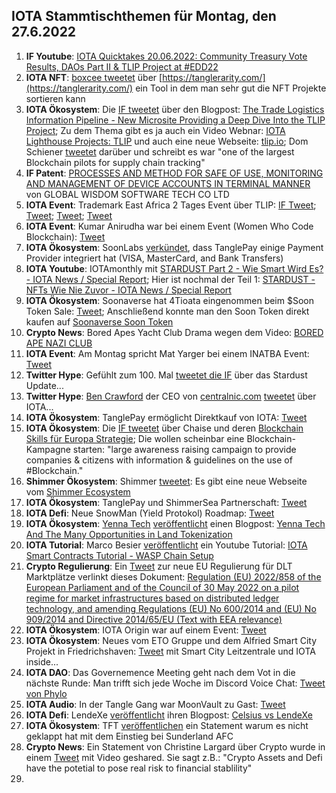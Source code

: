 ## IOTA Stammtischthemen für Montag, den 27.6.2022

1. **IF Youtube**: [IOTA Quicktakes 20.06.2022: Community Treasury Vote Results, DAOs Part II & TLIP Project at #EDD22](https://www.youtube.com/watch?v=q6c5tuT635s)
2. **IOTA NFT**: [boxcee tweetet](https://twitter.com/Moe4x4/status/1538946083723804673?s=20&t=brXgLyWnmwZFoWYoojPF6g) über [https://tanglerarity.com/](https://tanglerarity.com/) ein Tool in dem man sehr gut die NFT Projekte sortieren kann
3. **IOTA Ökosystem**: Die [IF tweetet](https://twitter.com/iota/status/1538905441333297154?s=20&t=brXgLyWnmwZFoWYoojPF6g) über den Blogpost: [The Trade Logistics Information Pipeline - New Microsite Providing a Deep Dive Into the TLIP Project](https://blog.iota.org/tlip-website/); Zu dem Thema gibt es ja auch ein Video Webnar: [IOTA Lighthouse Projects: TLIP](https://www.youtube.com/watch?v=v77Qnssyh-8&feature=youtu.be) und auch eine neue Webseite: [tlip.io](http://www.tlip.io/); Dom Schiener [tweetet](https://twitter.com/DomSchiener/status/1538974682946338817?s=20&t=brXgLyWnmwZFoWYoojPF6g) darüber und schreibt es war "one of the largest Blockchain pilots for supply chain tracking"
4. **IF Patent**: [PROCESSES AND METHOD FOR SAFE OF USE, MONITORING AND MANAGEMENT OF DEVICE ACCOUNTS IN TERMINAL MANNER](https://worldwide.espacenet.com/patent/search/family/081942005/publication/US2022191201A1?q=pn%3DUS2022191201A1) von 
GLOBAL WISDOM SOFTWARE TECH CO LTD
5. **IOTA Event**: Trademark East Africa 2 Tages Event über TLIP: [IF Tweet](https://twitter.com/iota/status/1538905444370075652?s=20&t=brXgLyWnmwZFoWYoojPF6g); [Tweet](https://twitter.com/TradeMarkEastA/status/1534807582405234689?s=20&t=brXgLyWnmwZFoWYoojPF6g); [Tweet](https://twitter.com/TradeMarkEastA/status/1539219810311098368?s=20&t=brXgLyWnmwZFoWYoojPF6g); [Tweet](https://twitter.com/TradeMarkEastA/status/1539235713211846656?s=20&t=brXgLyWnmwZFoWYoojPF6g)
6. **IOTA Event**: Kumar Anirudha war bei einem Event (Women Who Code Blockchain): [Tweet](https://twitter.com/kranirudha/status/1538872281740775426?s=20&t=brXgLyWnmwZFoWYoojPF6g)
7. **IOTA Ökosystem**: SoonLabs [verkündet](https://twitter.com/soon_labs/status/1539109952131895296?s=20&t=brXgLyWnmwZFoWYoojPF6g), dass TanglePay einige Payment Provider integriert hat (VISA, MasterCard, and Bank Transfers)
8. **IOTA Youtube**: IOTAmonthly mit [STARDUST Part 2 - Wie Smart Wird Es? - IOTA News / Special Report](https://www.youtube.com/watch?v=xoKexUjRSSE); Hier ist nochmal der Teil 1: [STARDUST - NFTs Wie Nie Zuvor - IOTA News / Special Report](https://www.youtube.com/watch?v=NX6ZY6I-WPk)
9. **IOTA Ökosystem**: Soonaverse hat 4Tioata eingenommen beim $Soon Token Sale: [Tweet](https://twitter.com/soon_labs/status/1539277242479521793?s=20&t=WEZ7Qf5Xo7pGPRavYRR20g); Anschließend konnte man den Soon Token direkt kaufen auf [Soonaverse Soon Token](https://soonaverse.com/token/0x9600b5afbb84f15e0d4c0f90ea60b2b8d7bd0f1e/trade)
10. **Crypto News**: Bored Apes Yacht Club Drama wegen dem Video: [BORED APE NAZI CLUB](https://www.youtube.com/watch?v=XpH3O6mnZvw)
11. **IOTA Event**: Am Montag spricht Mat Yarger bei einem INATBA Event: [Tweet](https://twitter.com/INATBA_org/status/1539214469905235970?s=20&t=WEZ7Qf5Xo7pGPRavYRR20g)
12. **Twitter Hype**: Gefühlt zum 100. Mal [tweetet die IF](https://twitter.com/iota/status/1539337366804082689?s=20&t=WEZ7Qf5Xo7pGPRavYRR20g) über das Stardust Update... 
13. **Twitter Hype**: [Ben Crawford](https://twitter.com/_BenCrawford_) der CEO von [centralnic.com](centralnic.com) [tweetet](https://twitter.com/_BenCrawford_/status/1539291558951919623?s=20&t=0ks7SMMPlzy6i-vKg7ELfQ) über IOTA...
14. **IOTA Ökosystem**: TanglePay ermöglicht Direktkauf von IOTA: [Tweet](https://twitter.com/tanglepaycom/status/1539498000057536512?s=20&t=NiOuqz_KWWGJJhNLYLjrSQ)
15. **IOTA Ökosystem**: Die [IF tweetet](https://twitter.com/iota/status/1539518569104429061?s=20&t=NiOuqz_KWWGJJhNLYLjrSQ) über Chaise und deren [Blockchain Skills für Europa Strategie](https://chaise-blockchainskills.eu/wp-content/uploads/2022/05/CHAISE-European-Blockchain-Skills-Strategy.pdf); Die wollen scheinbar eine Blockchain-Kampagne starten: "large awareness raising campaign to provide companies & citizens with information & guidelines on the use of #Blockchain." 
16. **Shimmer Ökosystem**: Shimmer [tweetet](https://twitter.com/shimmernet/status/1539548778138673153?s=20&t=NiOuqz_KWWGJJhNLYLjrSQ): Es gibt eine neue Webseite vom [Shimmer Ecosystem](https://shimmer.network/ecosystem)
17. **IOTA Ökosystem**: TanglePay und ShimmerSea Partnerschaft: [Tweet](https://twitter.com/ShimmerSeaDEX/status/1539850741031923713?s=20&t=MctRlXfi89ylQH17ikyVDQ)
18. **IOTA Defi**: Neue SnowMan (Yield Protokol) Roadmap: [Tweet](https://twitter.com/SnowMan_Finance/status/1539452098773159936?s=20&t=MctRlXfi89ylQH17ikyVDQ)
19. **IOTA Ökosystem**: [Yenna Tech](https://twitter.com/YennaTech) [veröffentlicht](https://twitter.com/YennaTech/status/1539634071390658561?s=20&t=MctRlXfi89ylQH17ikyVDQ) einen Blogpost: [Yenna Tech And The Many Opportunities in Land Tokenization](https://insight.openexo.com/land-tokenisation-providing-agricultural-business-opportunities-thru-yenna-tech/?utm_content=212404391&utm_medium=social&utm_source=twitter&hss_channel=tw-960895245343916032)
20. **IOTA Tutorial**: Marco Besier [veröffentlicht](https://twitter.com/marcobesier/status/1539704597438152705?s=20&t=MctRlXfi89ylQH17ikyVDQ) ein Youtube Tutorial: [IOTA Smart Contracts Tutorial - WASP Chain Setup](https://www.youtube.com/watch?v=3mLpV_neB6I)
21. **Crypto Regulierung**: Ein [Tweet](https://twitter.com/paddi_hansen/status/1539526861004296192?s=20&t=FYGVguXzSkbxzIf8vAU5hA) zur neue EU Regulierung für DLT Marktplätze verlinkt dieses Dokument: [Regulation (EU) 2022/858 of the European Parliament and of the Council of 30 May 2022 on a pilot regime for market infrastructures based on distributed ledger technology, and amending Regulations (EU) No 600/2014 and (EU) No 909/2014 and Directive 2014/65/EU (Text with EEA relevance)](https://eur-lex.europa.eu/legal-content/EN/TXT/?uri=uriserv:OJ.L_.2022.151.01.0001.01.ENG) 
22. **IOTA Ökosystem**: IOTA Origin war auf einem Event: [Tweet](https://twitter.com/origin_iota/status/1539566393347153921?s=20&t=FYGVguXzSkbxzIf8vAU5hA)
23. **IOTA Ökosystem**: Neues vom ETO Gruppe und dem Alfried Smart City Projekt in Friedrichshaven: [Tweet](https://twitter.com/BenBoenisch/status/1539605805560905729?s=20&t=FYGVguXzSkbxzIf8vAU5hA) mit Smart City Leitzentrale und IOTA inside...
24. **IOTA DAO**: Das Governemence Meeting geht nach dem Vot in die nächste Runde: Man trifft sich jede Woche im Discord Voice Chat: [Tweet von Phylo](https://twitter.com/PhyloIota/status/1539598022954594304?s=20&t=FYGVguXzSkbxzIf8vAU5hA)
25. **IOTA Audio**: In der Tangle Gang war MoonVault zu Gast: [Tweet](https://twitter.com/GangTangleTalk/status/1539860580059824128?s=20&t=w0PT8nL7cKPgPM0psaNhRQ)
26. **IOTA Defi**: LendeXe [veröffentlicht](https://twitter.com/LendeXeFinance/status/1539717095784681473?s=20&t=FYGVguXzSkbxzIf8vAU5hA) ihren Blogpost: [Celsius vs LendeXe](https://medium.com/@LendeXeFinance/celsius-vs-lendexe-1e2a7c927656)
27. **IOTA Ökosystem**: TFT [veröffentlichen](https://twitter.com/TheFansTogether/status/1539594118292279297?s=20&t=w0PT8nL7cKPgPM0psaNhRQ) ein Statement warum es nicht geklappt hat mit dem Einstieg bei Sunderland AFC 
28. **Crypto News**: Ein Statement von Christine Largard über Crypto wurde in einem [Tweet](https://twitter.com/paddi_hansen/status/1539284201052200963?s=20&t=FYGVguXzSkbxzIf8vAU5hA) mit Video geshared. Sie sagt z.B.: "Crypto Assets and Defi have the potetial to pose real risk to financial stablility"
29. 
